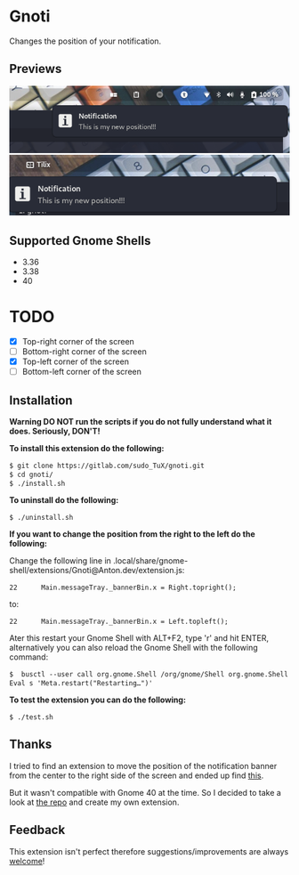 # Gnoti
Changes the position of your notification.

## Previews
![preview-right](./screenshots/right.png)
![preview-left](./screenshots/left.png)
## Supported Gnome Shells
- 3.36
- 3.38
- 40

# TODO

- [X] Top-right corner of the screen
- [ ] Bottom-right corner of the screen
- [X] Top-left corner of the screen
- [ ] Bottom-left corner of the screen

## Installation
**Warning DO NOT run the scripts if you do not fully understand what it does. Seriously, DON'T!**

**To install this extension do the following:**
```
$ git clone https://gitlab.com/sudo_TuX/gnoti.git
$ cd gnoti/
$ ./install.sh
```
**To uninstall do the following:**
```
$ ./uninstall.sh
```
**If you want to change the position from the right to the left do the following:**

Change the following line in .local/share/gnome-shell/extensions/Gnoti\@Anton.dev/extension.js:
```
22      Main.messageTray._bannerBin.x = Right.topright();
```
to:
```
22      Main.messageTray._bannerBin.x = Left.topleft();
```
Ater this restart your Gnome Shell with ALT+F2, type 'r' and hit ENTER, alternatively you can also reload the Gnome Shell with the following command:
```
$  busctl --user call org.gnome.Shell /org/gnome/Shell org.gnome.Shell Eval s 'Meta.restart("Restarting…")'
```
**To test the extension you can do the following:**
```
$ ./test.sh
```

## Thanks
I tried to find an extension to move the position of the  notification banner from the center to the right side of the screen and ended up find [this](https://github.com/brunodrugowick/notification-position-gnome-extension).

But it wasn't compatible with Gnome 40 at the time. So I decided to take a look at [the repo](https://github.com/brunodrugowick/notification-position-gnome-extension) and create my own extension.

## Feedback
This extension isn't perfect therefore suggestions/improvements are always [welcome](https://gitlab.com/sudo_TuX/gnoti/-/issues)!